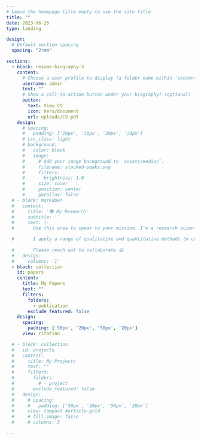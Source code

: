 ```yaml
---
# Leave the homepage title empty to use the site title
title: ""
date: 2023-06-25
type: landing

design:
  # Default section spacing
  spacing: "2rem"

sections:
  - block: resume-biography-3
    content:
      # Choose a user profile to display (a folder name within `content/authors/`)
      username: admin
      text: ""
      # Show a call-to-action button under your biography? (optional)
      button:
        text: View CV
        icon: hero/document
        url: uploads/CV.pdf
    design:
      # spacing: 
      #   padding: ['20px', '20px', '20px', '20px']
      # css_class: light
      # background:
      #   color: black
      #   image:
      #     # Add your image background to `assets/media/`.
      #     filename: stacked-peaks.svg
      #     filters:
      #       brightness: 1.0
      #     size: cover
      #     position: center
      #     parallax: false
  # - block: markdown
  #   content:
  #     title: '📚 My Research'
  #     subtitle: ''
  #     text: |-
  #       Use this area to speak to your mission. I'm a research scientist in the Moonshot team at DeepMind. I blog about machine learning, deep learning, and moonshots.

  #       I apply a range of qualitative and quantitative methods to comprehensively investigate the role of science and technology in the economy.
        
  #       Please reach out to collaborate 😃
  #   design:
  #     columns: '1'
  - block: collection
    id: papers
    content:
      title: My Papers
      text: ""
      filters:
        folders:
          - publication
        exclude_featured: false
    design:
      spacing: 
        padding: ['50px', '20px', '50px', '20px']
      view: citation

  # - block: collection
  #   id: projects
  #   content:
  #     title: My Projects
  #     text: ""
  #     filters:
  #       folders:
  #         # - project
  #       exclude_featured: false
  #   design:
  #     # spacing: 
  #     #   padding: ['50px', '20px', '50px', '20px']
  #     view: compact #article-grid
  #     # fill_image: false
  #     # columns: 3

---
```

